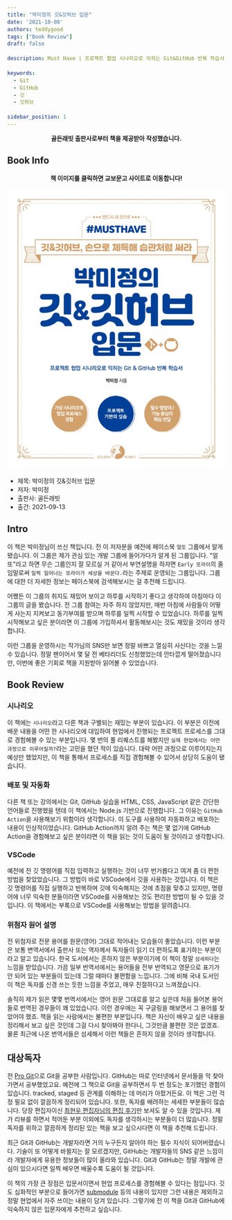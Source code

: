```yaml
---
title: "박미정의 깃&깃허브 입문"
date: '2021-10-08'
authors: teddygood
tags: ["Book Review"]
draft: false

description: Must Have | 프로젝트 협업 시나리오로 익히는 Git&GitHub 반복 학습서

keywords:
  - Git
  - GitHub
  - 깃
  - 깃허브

sidebar_position: 1
---
```


**<center>골든래빗 출판사로부터 책을 제공받아 작성했습니다.</center>**

## Book Info

**<center>책 이미지를 클릭하면 교보문고 사이트로 이동합니다!</center>**

[![책](../assets/review/Git-GitHub-introduction.jpg)](http://www.kyobobook.co.kr/product/detailViewKor.laf?ejkGb=KOR&mallGb=KOR&barcode=9791191905014&orderClick=LEa&Kc=)

- 제목: 박미정의 깃&깃허브 입문
- 저자: 박미정
- 출판사: 골든래빗
- 출간: 2021-09-13

## Intro

이 책은 박미정님이 쓰신 책입니다. 전 이 저자분을 예전에 페이스북 `얼또` 그룹에서 알게 됐습니다. 이 그룹은 제가 관심 있는 개발 그룹에 들어가다가 알게 된 그룹입니다. "얼또"라고 하면 무슨 그룹인지 잘 모르실 거 같아서 부연설명을 하자면 `Early 또라이`의 줄임말로써 `일찍 일어나는 또라이가 세상을 바꾼다.`라는 주제로 운영되는 그룹입니다. 그룹에 대한 더 자세한 정보는 페이스북에 검색해보시는 걸 추천해 드립니다.

어쨌든 이 그룹의 취지도 재밌어 보이고 하루를 시작하기 좋다고 생각하여 아침마다 이 그룹의 글을 봤습니다. 전 그룹 참여는 자주 하지 않았지만, 매번 아침에 사람들이 어떻게 사는지 지켜보고 동기부여를 받으며 하루를 일찍 시작할 수 있었습니다. 하루를 일찍 시작해보고 싶은 분이라면 이 그룹에 가입하셔서 활동해보시는 것도 재밌을 것이라 생각합니다.

이런 그룹을 운영하시는 작가님의 SNS만 보면 정말 바쁘고 열심히 사신다는 것을 느낄 수 있습니다. 정말 팬이어서 몇 달 전 베타리더도 신청했었는데 안타깝게 떨어졌습니다만, 이번에 좋은 기회로 책을 지원받아 읽어볼 수 있었습니다.


## Book Review

### 시나리오

이 책에는 `시나리오`라고 다른 책과 구별되는 재밌는 부분이 있습니다. 이 부분은 이전에 배운 내용을 어떤 한 시나리오에 대입하여 현업에서 진행되는 프로젝트 프로세스를 그대로 경험해볼 수 있는 부분입니다. 몇 번의 풀 리퀘스트를 해봤지만 `실제 현업에서는 어떤 과정으로 이루어질까?`라는 고민을 했던 적이 있습니다. 대략 어떤 과정으로 이루어지는지 예상만 했었지만, 이 책을 통해서 프로세스를 직접 경험해볼 수 있어서 상당히 도움이 됐습니다. 


### 배포 및 자동화 

다른 책 또는 강의에서는 Git, GitHub 실습을 HTML, CSS, JavaScript 같은 간단한 언어들로 진행했을 텐데 이 책에서는 Node.js 기반으로 진행합니다. 그 이유는 `GitHub Action`을 사용해보기 위함이라 생각합니다. 이 도구를 사용하여 자동화하고 배포하는 내용이 인상적이었습니다. GitHub Action까지 알려 주는 책은 몇 없기에 GitHub Action을 경험해보고 싶은 분이라면 이 책을 읽는 것이 도움이 될 것이라고 생각합니다.

### VSCode

예전에 전 깃 명령어를 직접 입력하고 실행하는 것이 너무 번거롭다고 여겨 좀 더 편한 방법을 찾았었습니다. 그 방법이 바로 VSCode에서 깃을 사용하는 것입니다. 이 책은 깃 명령어를 직접 실행하고 반복하며 깃에 익숙해지는 것에 초점을 맞추고 있지만, 명령어에 너무 익숙한 분들이라면 VSCode를 사용해보는 것도 편리한 방법이 될 수 있을 것입니다. 이 책에서는 부록으로 VSCode를 사용해보는 방법을 알려줍니다.


### 위첨자 원어 설명

전 위첨자로 전문 용어를 원문(영어) 그대로 적어내는 모습들이 좋았습니다. 이런 부분은 보통 변역서에서 출판사 또는 역자께서 독자들이 읽기 더 편하도록 표기하는 부분이라고 알고 있습니다. 한국 도서에서는 흔하지 않은 부분이기에 이 책이 정말 `섬세하다`는 느낌을 받았습니다. 가끔 일부 번역서에서는 용어들을 전부 번역되고 영문으로 표기가 안 되어 있는 부분들이 있는데 그럴 때마다 불편함을 느낍니다. 그에 비해 국내 도서인 이 책은 독자를 신경 쓰는 듯한 느낌을 주었고, 매우 친절하다고 느껴졌습니다.

솔직히 제가 읽은 몇몇 번역서에서는 영어 원문 그대로를 알고 싶은데 처음 들어본 용어들로 번역된 경우들이 꽤 있었습니다. 이런 경우에는 꼭 구글링을 해보면서 그 용어를 찾았어야 했죠. 책을 읽는 사람에서는 불편한 부분입니다. 책은 자신이 배우고 싶은 내용을 정리해서 보고 싶은 것인데 그걸 다시 찾아봐야 한다니, 그것만큼 불편한 것은 없겠죠. 물론 최근에 나온 번역서들은 섬세해서 이런 책들은 흔하지 않을 것이라 생각합니다. 


## 대상독자

전 [Pro Git](https://git-scm.com/book/ko/v2)으로 Git을 공부한 사람입니다. GitHub는 따로 인터넷에서 문서들을 막 찾아가면서 공부했었고요. 예전에 그 책으로 Git을 공부하면서 두 번 정도는 포기했던 경험이 있습니다. tracked, staged 등 관계를 이해하는 데 머리가 아팠거든요. 이 책은 그런 걱정 필요 없이 깔끔하게 정리되어 있습니다. 또한, 독자를 배려하는 세세한 부분들이 많습니다. 당장 편집자이신 [최현우 편집자님의 편집 후기](https://brunch.co.kr/@hwchoi/32)만 보셔도 알 수 있을 것입니다. 제가 리뷰를 하면서 적어둔 부분 이외에도 독자를 생각하시는 부분들이 더 많습니다. 정말 독자를 위하고 깔끔하게 정리된 있는 책을 보고 싶으시다면 이 책을 추천해 드립니다.

최근 Git과 GitHub는 개발자라면 거의 누구든지 알아야 하는 필수 지식이 되어버렸습니다. 기술이 또 어떻게 바뀔지는 잘 모르겠지만, GitHub는 개발자들의 SNS 같은 느낌이라 개발자에게 유용한 정보들이 많이 올라와 있습니다. Git과 GitHub는 정말 개발에 관심이 있으시다면 일찍 배우면 배울수록 도움이 될 것입니다.

이 책의 가장 큰 장점은 입문서이면서 현업 프로세스를 경험해볼 수 있다는 점입니다. 깃도 심화적인 부분으로 들어가면 [submodule](https://git-scm.com/book/ko/v2/Git-%EB%8F%84%EA%B5%AC-%EC%84%9C%EB%B8%8C%EB%AA%A8%EB%93%88) 등의 내용이 있지만 그런 내용은 제외하고 정말 현업에서 자주 쓰이는 내용이 담겨 있습니다. 그렇기에 전 이 책을 Git과 GitHub에 익숙하지 않은 입문자에게 추천하고 싶습니다. 